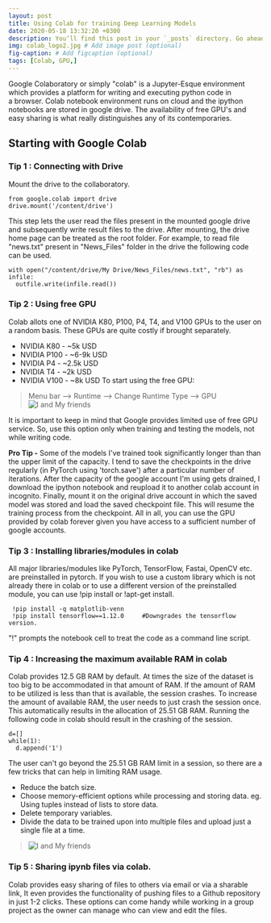 ```yaml
---
layout: post
title: Using Colab for training Deep Learning Models
date: 2020-05-18 13:32:20 +0300
description: You’ll find this post in your `_posts` directory. Go ahead and edit it and re-build the site to see your changes. # Add post description (optional)
img: colab_logo2.jpg # Add image post (optional)
fig-caption: # Add figcaption (optional)
tags: [Colab, GPU,]
---
```

Google Colaboratory or simply "colab" is a Jupyter-Esque environment which provides a platform for writing and executing python code in a browser. Colab notebook environment runs on cloud and the ipython notebooks are stored in google drive. The availability of free GPU's and easy sharing is what really distinguishes any of its contemporaries.

## Starting with Google Colab
### Tip 1 : Connecting with Drive
Mount the drive to the collaboratory.
~~~
from google.colab import drive 
drive.mount('/content/drive')
~~~
This step lets the user read the files present in the mounted google drive and subsequently write result files to the drive. After mounting, the drive home page can be treated as the root folder.
For example, to read file "news.txt" present in "News_Files" folder in the drive the following code can be used.
```
with open("/content/drive/My Drive/News_Files/news.txt", "rb") as infile:
  outfile.write(infile.read())
```

### Tip 2 : Using free GPU
Colab allots one of NVIDIA K80, P100, P4, T4, and V100 GPUs to the user on a random basis. These GPUs are quite costly if brought separately. 
- NVIDIA K80 - ~5k USD
- NVIDIA P100 - ~6-9k USD
- NVIDIA P4 - ~2.5k USD
- NVIDIA T4 - ~2k USD
- NVIDIA V100 - ~8k USD
To start using the free GPU:
> Menu bar --> Runtime --> Change Runtime Type --> GPU
![I and My friends]({{site.baseurl}}/assets/img/change_runtime_type_2.jpg)

It is important to keep in mind that Google provides limited use of free GPU service. So, use this option only when training and testing the models, not while writing code. 

**Pro Tip -** Some of the models I've trained took significantly longer than than the upper limit of the capacity. I tend to save the checkpoints in the drive regularly (in PyTorch using 'torch.save') after a particular number of iterations. After the capacity of the google account I'm using gets drained, I download the ipython notebook and reupload it to another colab account in incognito. Finally, mount it on the original drive account in which the saved model was stored and load the saved checkpoint file. This will resume the training process from the checkpoint. All in all, you can use the GPU provided by colab forever given you have access to a sufficient number of google accounts. 

### Tip 3 : Installing libraries/modules in colab
All major libraries/modules like PyTorch, TensorFlow, Fastai, OpenCV etc. are preinstalled in pytorch. If you wish to use a custom library which is not already there in colab or to use a different version of the preinstalled module, you can use !pip install or !apt-get install.

~~~
 !pip install -q matplotlib-venn 
 !pip install tensorflow==1.12.0     #Downgrades the tensorflow version.
~~~
"!" prompts the notebook cell to treat the code as a command line script. 

### Tip 4 : Increasing the maximum available RAM in colab
Colab provides 12.5 GB RAM by default. At times the size of the dataset is too big to be accommodated in that amount of RAM. If the amount of RAM to be utilized is less than that is available, the session crashes. To increase the amount of available RAM, the user needs to just crash the session once. This automatically results in the allocation of 25.51 GB RAM. 
Running the following code in colab should result in the crashing of the session.
```
d=[]
while(1):
  d.append('1')
```
The user can't go beyond the 25.51 GB RAM limit in a session, so there are a few tricks that can help in limiting RAM usage.
* Reduce the batch size. 
* Choose memory-efficient options while processing and storing data. eg. Using tuples instead of lists to store data.
* Delete temporary variables.
* Divide the data to be trained upon into multiple files and upload just a single file at a time.
> ![I and My friends]({{site.baseurl}}/assets/img/split_files.jpg)

### Tip 5 : Sharing ipynb files via colab.
Colab provides easy sharing of files to others via email or via a sharable link,
It even provides the functionality of pushing files to a Github repository in just 1-2 clicks. 
These options can come handy while working in a group project as the owner can manage who can view and edit the files.
